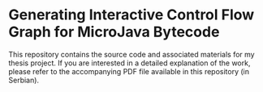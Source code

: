 # Generating Interactive Control Flow Graph for MicroJava Bytecode

This repository contains the source code and associated materials for my thesis project. If you are interested in a detailed explanation of the work, please refer to the accompanying PDF file available in this repository (in Serbian).

